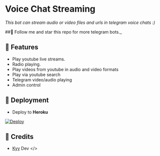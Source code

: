 # Voice Chat Streaming
_This bot can stream audio or video files and urls in telegram voice chats :)_


##🎯 Follow me and star this repo for more telegram bots._

## 📌 Features
- Play youtube live streams.
- Radio playing.
- Play videos from youtube in audio and video formats
- Play via youtube search
- Telegram video/audio playing
- Admin control

## 📌 Deployment
- Deploy to **Heroku**

[![Deploy](https://www.herokucdn.com/deploy/button.svg)](https://heroku.com/deploy?template=https://github.com/Rifkiarisman/VoiceChatStreamer)




## 📌 Credits
- [Kyy](https://t.me/zxcskyy) Dev </>
